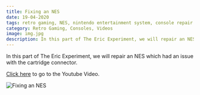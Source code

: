 ```yaml
---
title: Fixing an NES
date: 19-04-2020
tags: retro gaming, NES, nintendo entertainment system, console repair
category: Retro Gaming, Consoles, Videos
image: img.jpg
description: In this part of The Eric Experiment, we will repair an NES which had an issue with the cartridge connector.
---
```


In this part of The Eric Experiment, we will repair an NES which had an issue with the cartridge connector.

[Click here](https://www.youtube.com/watch?v=WDMRZrTfALg) to go to the Youtube Video.

![Fixing an NES](https://www.youtube.com/watch?v=WDMRZrTfALg)
